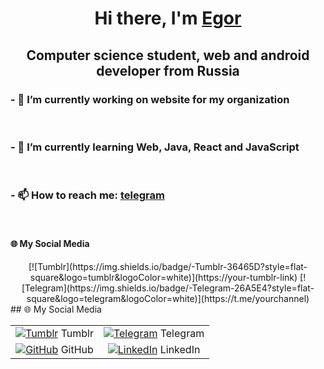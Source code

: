 <h1 align="center">Hi there, I'm <a href="https://t.me/void_inside_me" target="_blank">Egor</a> 
<h2 align="center">Computer science student, web and android developer from Russia</h2>
<h3> - 🔭 I’m currently working on website for my organization </h3> <br>
<h3> - 🌱 I’m currently learning Web, Java, React and JavaScript </h3> <br>
<h3> - 📫 How to reach me: <b> <a href="https://t.me/void_inside_me" target="_blank"> telegram </a> </b> </h3> <br>
<h4> 🌐 My Social Media </h4>
<div align="center">
[![Tumblr](https://img.shields.io/badge/-Tumblr-36465D?style=flat-square&logo=tumblr&logoColor=white)](https://your-tumblr-link)
[![Telegram](https://img.shields.io/badge/-Telegram-26A5E4?style=flat-square&logo=telegram&logoColor=white)](https://t.me/yourchannel)
</div>
## 🌐 My Social Media

<div align="center">
  
| | |
|:-------------------------:|:-------------------------:|
| [![Tumblr](https://uxwing.com/wp-content/themes/uxwing/download/brands-and-social-media/tumblr-square-color-icon.png)](https://your-tumblr-link)  Tumblr | [![Telegram](https://img.icons8.com/?size=100&id=63306&format=png&color=000000)](https://your-telegram-link)  Telegram |
| [![GitHub](https://img.icons8.com/?size=100&id=AZOZNnY73haj&format=png&color=000000)](https://github.com/yourusername)  GitHub | [![LinkedIn](https://img.icons8.com/?size=100&id=13930&format=png&color=000000)](https://linkedin.com/in/yourprofile)  LinkedIn |

</div>
